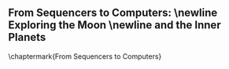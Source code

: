 ## From Sequencers to Computers: \newline Exploring the Moon \newline and the Inner Planets

\chaptermark{From Sequencers to Computers}
